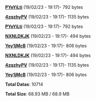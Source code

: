 [**PYeYiLti**](/data/PYeYiLti.txt) (19/02/23 - 19:17)- 792 bytes

[**4zqzhyPV**](/data/4zqzhyPV.txt) (19/02/23 - 19:17)- 1135 bytes

[**PYeYiLti**](/data/PYeYiLti.txt) (19/02/23 - 19:17)- 792 bytes

[**NXNLDKJK**](/data/NXNLDKJK.txt) (19/02/23 - 19:17)- 494 bytes

[**Yey1jMcB**](/data/Yey1jMcB.txt) (19/02/23 - 19:17)- 806 bytes

[**NXNLDKJK**](/data/NXNLDKJK.txt) (19/02/23 - 19:17)- 494 bytes

[**4zqzhyPV**](/data/4zqzhyPV.txt) (19/02/23 - 19:17)- 1135 bytes

[**Yey1jMcB**](/data/Yey1jMcB.txt) (19/02/23 - 19:17)- 806 bytes

**Total Datas**: 10714

**Total Size**: 68.93 MB / 68.9 MB